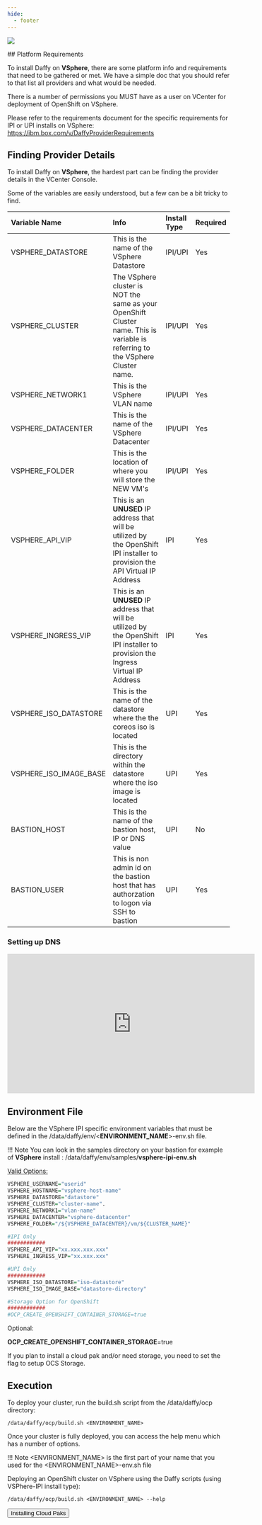```yaml
---
hide:
  - footer
---
```

<script>
  document.title = "Deploy OCP - VSphere";
</script>
<p align = "left">
    <img src='../images/vsphere.png'  align="top" style = "float">
</p>
## Platform Requirements

To install Daffy on **VSphere**, there are some platform info and requirements that need to be gathered or met. We have a simple doc that you should refer to that list all providers and what would be needed.

There is a number of permissions you MUST have as a user on VCenter for deployment of OpenShift on VSphere.

Please refer to the requirements document for the specific requirements for IPI or UPI installs on VSphere:
<a href="https://ibm.box.com/v/DaffyProviderRequirements" target="_blank">https://ibm.box.com/v/DaffyProviderRequirements
</a>
## Finding Provider Details

To install Daffy on **VSphere**, the hardest part can be finding the provider details in the VCenter Console.

Some of the variables are easily understood, but a few can be a bit tricky to find.


| Variable Name   | Info          | Install Type | Required |
| :---------         |    :---------    |   :----     |   :----     |  
| VSPHERE_DATASTORE           | This is the name of the VSphere Datastore       |IPI/UPI |Yes
| VSPHERE_CLUSTER          | The VSphere cluster is NOT the same as your OpenShift Cluster name. This is variable is referring to the VSphere Cluster name.  |IPI/UPI|Yes
|VSPHERE_NETWORK1|This is the VSphere VLAN name|IPI/UPI|Yes
|VSPHERE_DATACENTER|This is the name of the VSphere Datacenter|IPI/UPI|Yes
|VSPHERE_FOLDER|This is the location of where you will store the NEW VM's|IPI/UPI|Yes
|VSPHERE_API_VIP|This is an **UNUSED** IP address that will be utilized by the OpenShift IPI installer to provision the API Virtual IP Address|IPI|Yes
|VSPHERE_INGRESS_VIP|This is an **UNUSED** IP address that will be utilized by the OpenShift IPI installer to provision the Ingress Virtual IP Address|IPI|Yes
|VSPHERE_ISO_DATASTORE|This is the name of the datastore where the the coreos iso is located|UPI|Yes
|VSPHERE_ISO_IMAGE_BASE|This is the directory within the datastore where the iso image is located|UPI|Yes
|BASTION_HOST|This is the name of the bastion host, IP or  DNS value|UPI|No
|BASTION_USER|This is non admin id on the bastion host that has authorzation to logon via SSH to bastion|UPI|Yes



### Setting up DNS

<html>
   <head>
      <title>HTML Video embed</title>
   </head>
   <body>
    <div style="text-align:center">
      <iframe width="560" height="315" src="https://www.youtube.com/embed/WTjcPfwW2ys" frameborder="0" allowfullscreen></iframe>
      </iframe>
      </div>
   </body>
</html>

## Environment File

Below are the VSphere IPI specific environment variables that must be defined in the /data/daffy/env/<**ENVIRONMENT_NAME**>-env.sh file.

!!! Note
      You can look in the samples directory on your bastion for example of **VSphere** install : /data/daffy/env/samples/**vsphere-ipi-env.sh**

<u>Valid Options:</u>

```R
VSPHERE_USERNAME="userid"     
VSPHERE_HOSTNAME="vsphere-host-name"
VSPHERE_DATASTORE="datastore"     
VSPHERE_CLUSTER="cluster-name".   
VSPHERE_NETWORK1="vlan-name"      
VSPHERE_DATACENTER="vsphere-datacenter"     
VSPHERE_FOLDER="/${VSPHERE_DATACENTER}/vm/${CLUSTER_NAME}"

#IPI Only
############  
VSPHERE_API_VIP="xx.xxx.xxx.xxx"
VSPHERE_INGRESS_VIP="xx.xxx.xxx"

#UPI Only
############
VSPHERE_ISO_DATASTORE="iso-datastore"     
VSPHERE_ISO_IMAGE_BASE="datastore-directory"    

#Storage Option for OpenShift
############
#OCP_CREATE_OPENSHIFT_CONTAINER_STORAGE=true
```

Optional:

**OCP_CREATE_OPENSHIFT_CONTAINER_STORAGE**=true

If you plan to install a cloud pak and/or need storage, you need to set the flag to setup OCS Storage.

## Execution

To deploy your cluster, run the build.sh script from the /data/daffy/ocp directory:

```console
/data/daffy/ocp/build.sh <ENVIRONMENT_NAME>
```

Once your cluster is fully deployed, you can access the help menu which has a number of options.

!!! Note
      &lt;ENVIRONMENT_NAME&gt; is the first part of your name that you used for the &lt;ENVIRONMENT_NAME&gt;-env.sh file

Deploying an OpenShift cluster on VSphere using the Daffy scripts (using VSPhere-IPI install type):

```console
/data/daffy/ocp/build.sh <ENVIRONMENT_NAME> --help
```

<button onclick="location.href='../../Cloud-Paks/'" class="custom-btn btn-7">Installing Cloud Paks</button>
